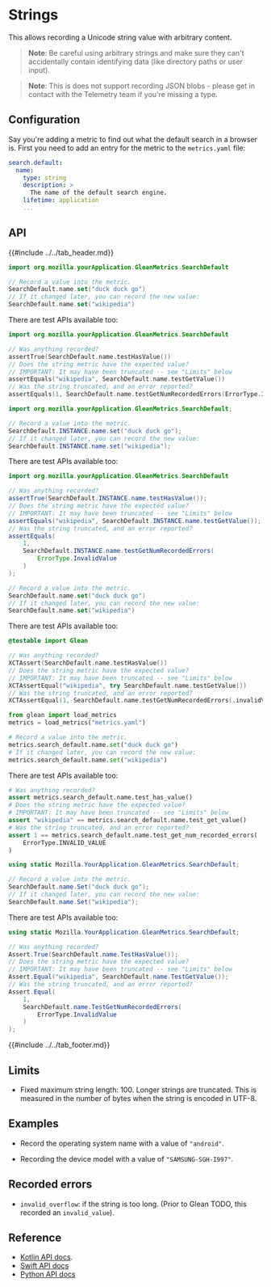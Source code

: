 # Strings

This allows recording a Unicode string value with arbitrary content.

> **Note**: Be careful using arbitrary strings and make sure they can't accidentally contain identifying data (like directory paths or user input).

> **Note**: This is does not support recording JSON blobs - please get in contact with the Telemetry team if you're missing a type.

## Configuration

Say you're adding a metric to find out what the default search in a browser is. First you need to add an entry for the metric to the `metrics.yaml` file:

```YAML
search.default:
  name:
    type: string
    description: >
      The name of the default search engine.
    lifetime: application
    ...
```

## API

{{#include ../../tab_header.md}}

<div data-lang="Kotlin" class="tab">

```Kotlin
import org.mozilla.yourApplication.GleanMetrics.SearchDefault

// Record a value into the metric.
SearchDefault.name.set("duck duck go")
// If it changed later, you can record the new value:
SearchDefault.name.set("wikipedia")
```

There are test APIs available too:

```Kotlin
import org.mozilla.yourApplication.GleanMetrics.SearchDefault

// Was anything recorded?
assertTrue(SearchDefault.name.testHasValue())
// Does the string metric have the expected value?
// IMPORTANT: It may have been truncated -- see "Limits" below
assertEquals("wikipedia", SearchDefault.name.testGetValue())
// Was the string truncated, and an error reported?
assertEquals(1, SearchDefault.name.testGetNumRecordedErrors(ErrorType.InvalidValue))
```

</div>

<div data-lang="Java" class="tab">

```Java
import org.mozilla.yourApplication.GleanMetrics.SearchDefault;

// Record a value into the metric.
SearchDefault.INSTANCE.name.set("duck duck go");
// If it changed later, you can record the new value:
SearchDefault.INSTANCE.name.set("wikipedia");
```

There are test APIs available too:

```Java
import org.mozilla.yourApplication.GleanMetrics.SearchDefault

// Was anything recorded?
assertTrue(SearchDefault.INSTANCE.name.testHasValue());
// Does the string metric have the expected value?
// IMPORTANT: It may have been truncated -- see "Limits" below
assertEquals("wikipedia", SearchDefault.INSTANCE.name.testGetValue());
// Was the string truncated, and an error reported?
assertEquals(
    1,
    SearchDefault.INSTANCE.name.testGetNumRecordedErrors(
        ErrorType.InvalidValue
    )
);
```

</div>

<div data-lang="Swift" class="tab">

```Swift
// Record a value into the metric.
SearchDefault.name.set("duck duck go")
// If it changed later, you can record the new value:
SearchDefault.name.set("wikipedia")
```

There are test APIs available too:

```Swift
@testable import Glean

// Was anything recorded?
XCTAssert(SearchDefault.name.testHasValue())
// Does the string metric have the expected value?
// IMPORTANT: It may have been truncated -- see "Limits" below
XCTAssertEqual("wikipedia", try SearchDefault.name.testGetValue())
// Was the string truncated, and an error reported?
XCTAssertEqual(1, SearchDefault.name.testGetNumRecordedErrors(.invalidValue))
```

</div>

<div data-lang="Python" class="tab">

```Python
from glean import load_metrics
metrics = load_metrics("metrics.yaml")

# Record a value into the metric.
metrics.search_default.name.set("duck duck go")
# If it changed later, you can record the new value:
metrics.search_default.name.set("wikipedia")
```

There are test APIs available too:

```Python
# Was anything recorded?
assert metrics.search_default.name.test_has_value()
# Does the string metric have the expected value?
# IMPORTANT: It may have been truncated -- see "Limits" below
assert "wikipedia" == metrics.search_default.name.test_get_value()
# Was the string truncated, and an error reported?
assert 1 == metrics.search_default.name.test_get_num_recorded_errors(
    ErrorType.INVALID_VALUE
)
```

</div>

<div data-lang="C#" class="tab">

```C#
using static Mozilla.YourApplication.GleanMetrics.SearchDefault;

// Record a value into the metric.
SearchDefault.name.Set("duck duck go");
// If it changed later, you can record the new value:
SearchDefault.name.Set("wikipedia");
```

There are test APIs available too:

```C#
using static Mozilla.YourApplication.GleanMetrics.SearchDefault;

// Was anything recorded?
Assert.True(SearchDefault.name.TestHasValue());
// Does the string metric have the expected value?
// IMPORTANT: It may have been truncated -- see "Limits" below
Assert.Equal("wikipedia", SearchDefault.name.TestGetValue());
// Was the string truncated, and an error reported?
Assert.Equal(
    1,
    SearchDefault.name.TestGetNumRecordedErrors(
        ErrorType.InvalidValue
    )
);
```


</div>

{{#include ../../tab_footer.md}}

## Limits

* Fixed maximum string length: 100. Longer strings are truncated. This is measured in the number of bytes when the string is encoded in UTF-8.

## Examples

* Record the operating system name with a value of `"android"`.

* Recording the device model with a value of `"SAMSUNG-SGH-I997"`.

## Recorded errors

* `invalid_overflow`: if the string is too long. (Prior to Glean TODO, this recorded an `invalid_value`).

## Reference

* [Kotlin API docs](../../../javadoc/glean/mozilla.telemetry.glean.private/-string-metric-type/index.html).
* [Swift API docs](../../../swift/Classes/StringMetricType.html)
* [Python API docs](../../../python/glean/metrics/string.html)
